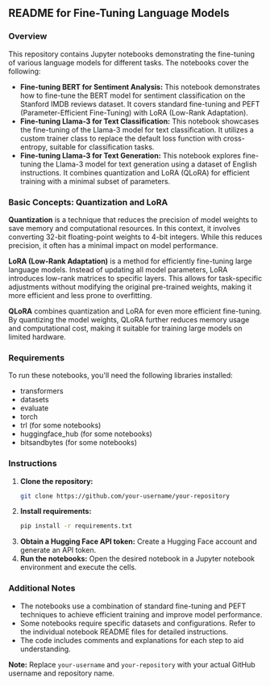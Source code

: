 ## README for Fine-Tuning Language Models

### Overview

This repository contains Jupyter notebooks demonstrating the fine-tuning of various language models for different tasks. The notebooks cover the following:

* **Fine-tuning BERT for Sentiment Analysis:** This notebook demonstrates how to fine-tune the BERT model for sentiment classification on the Stanford IMDB reviews dataset. It covers standard fine-tuning and PEFT (Parameter-Efficient Fine-Tuning) with LoRA (Low-Rank Adaptation).
* **Fine-tuning Llama-3 for Text Classification:** This notebook showcases the fine-tuning of the Llama-3 model for text classification. It utilizes a custom trainer class to replace the default loss function with cross-entropy, suitable for classification tasks.
* **Fine-tuning Llama-3 for Text Generation:** This notebook explores fine-tuning the Llama-3 model for text generation using a dataset of English instructions. It combines quantization and LoRA (QLoRA) for efficient training with a minimal subset of parameters.

### Basic Concepts: Quantization and LoRA

**Quantization** is a technique that reduces the precision of model weights to save memory and computational resources. In this context, it involves converting 32-bit floating-point weights to 4-bit integers. While this reduces precision, it often has a minimal impact on model performance.

**LoRA (Low-Rank Adaptation)** is a method for efficiently fine-tuning large language models. Instead of updating all model parameters, LoRA introduces low-rank matrices to specific layers. This allows for task-specific adjustments without modifying the original pre-trained weights, making it more efficient and less prone to overfitting.

**QLoRA** combines quantization and LoRA for even more efficient fine-tuning. By quantizing the model weights, QLoRA further reduces memory usage and computational cost, making it suitable for training large models on limited hardware.

### Requirements

To run these notebooks, you'll need the following libraries installed:

* transformers
* datasets
* evaluate
* torch
* trl (for some notebooks)
* huggingface_hub (for some notebooks)
* bitsandbytes (for some notebooks)

### Instructions

1. **Clone the repository:**
   ```bash
   git clone https://github.com/your-username/your-repository
   ```
2. **Install requirements:**
   ```bash
   pip install -r requirements.txt
   ```
3. **Obtain a Hugging Face API token:** Create a Hugging Face account and generate an API token.
4. **Run the notebooks:** Open the desired notebook in a Jupyter notebook environment and execute the cells.

### Additional Notes

* The notebooks use a combination of standard fine-tuning and PEFT techniques to achieve efficient training and improve model performance.
* Some notebooks require specific datasets and configurations. Refer to the individual notebook README files for detailed instructions.
* The code includes comments and explanations for each step to aid understanding.

**Note:** Replace `your-username` and `your-repository` with your actual GitHub username and repository name.
